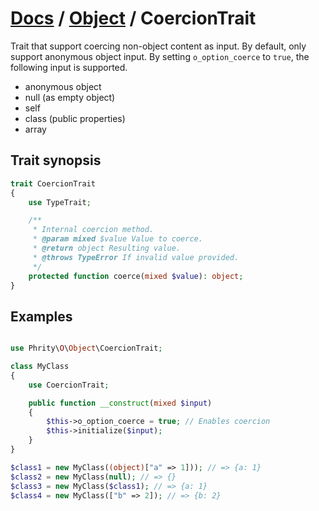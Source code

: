 # [Docs](../../README.md) / [Object](../Object.md) / CoercionTrait

Trait that support coercing non-object content as input.
By default, only support anonymous object input. By setting `o_option_coerce` to `true`, the following input is supported.

* anonymous object
* null (as empty object)
* self
* class (public properties)
* array

## Trait synopsis

```php
trait CoercionTrait
{
    use TypeTrait;

    /**
     * Internal coercion method.
     * @param mixed $value Value to coerce.
     * @return object Resulting value.
     * @throws TypeError If invalid value provided.
     */
    protected function coerce(mixed $value): object;
}
```

## Examples

```php

use Phrity\O\Object\CoercionTrait;

class MyClass
{
    use CoercionTrait;

    public function __construct(mixed $input)
    {
        $this->o_option_coerce = true; // Enables coercion
        $this->initialize($input);
    }
}

$class1 = new MyClass((object)["a" => 1])); // => {a: 1}
$class2 = new MyClass(null); // => {}
$class3 = new MyClass($class1); // => {a: 1}
$class4 = new MyClass(["b" => 2]); // => {b: 2}
```
